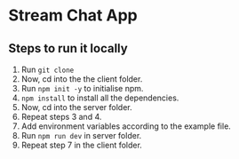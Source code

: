 # Stream Chat App

## Steps to run it locally

1. Run `git clone`
2. Now, cd into the the client folder.
3. Run `npm init -y` to initialise npm.
4. `npm install` to install all the dependencies.
5. Now, cd into the server folder.
6. Repeat steps 3 and 4.
7. Add environment variables according to the example file.
8. Run `npm run dev` in server folder.
9. Repeat step 7 in the client folder.
